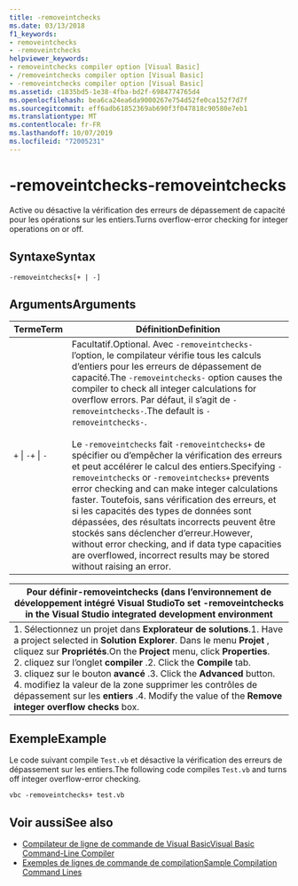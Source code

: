 ```yaml
---
title: -removeintchecks
ms.date: 03/13/2018
f1_keywords:
- removeintchecks
- -removeintchecks
helpviewer_keywords:
- removeintchecks compiler option [Visual Basic]
- /removeintchecks compiler option [Visual Basic]
- -removeintchecks compiler option [Visual Basic]
ms.assetid: c1835bd5-1e38-4fba-bd2f-6984774765d4
ms.openlocfilehash: bea6ca24ea6da9000267e754d52fe0ca152f7d7f
ms.sourcegitcommit: eff6adb61852369ab690f3f047818c90580e7eb1
ms.translationtype: MT
ms.contentlocale: fr-FR
ms.lasthandoff: 10/07/2019
ms.locfileid: "72005231"
---
```

# <a name="-removeintchecks"></a><span data-ttu-id="ae805-102">-removeintchecks</span><span class="sxs-lookup"><span data-stu-id="ae805-102">-removeintchecks</span></span>
<span data-ttu-id="ae805-103">Active ou désactive la vérification des erreurs de dépassement de capacité pour les opérations sur les entiers.</span><span class="sxs-lookup"><span data-stu-id="ae805-103">Turns overflow-error checking for integer operations on or off.</span></span>  
  
## <a name="syntax"></a><span data-ttu-id="ae805-104">Syntaxe</span><span class="sxs-lookup"><span data-stu-id="ae805-104">Syntax</span></span>  
  
```console  
-removeintchecks[+ | -]  
```  
  
## <a name="arguments"></a><span data-ttu-id="ae805-105">Arguments</span><span class="sxs-lookup"><span data-stu-id="ae805-105">Arguments</span></span>  
  
|<span data-ttu-id="ae805-106">Terme</span><span class="sxs-lookup"><span data-stu-id="ae805-106">Term</span></span>|<span data-ttu-id="ae805-107">Définition</span><span class="sxs-lookup"><span data-stu-id="ae805-107">Definition</span></span>|  
|---|---|  
|<span data-ttu-id="ae805-108">`+` &#124; `-`</span><span class="sxs-lookup"><span data-stu-id="ae805-108">`+` &#124; `-`</span></span>|<span data-ttu-id="ae805-109">Facultatif.</span><span class="sxs-lookup"><span data-stu-id="ae805-109">Optional.</span></span> <span data-ttu-id="ae805-110">Avec `-removeintchecks-` l’option, le compilateur vérifie tous les calculs d’entiers pour les erreurs de dépassement de capacité.</span><span class="sxs-lookup"><span data-stu-id="ae805-110">The `-removeintchecks-` option causes the compiler to check all integer calculations for overflow errors.</span></span> <span data-ttu-id="ae805-111">Par défaut, il s’agit de `-removeintchecks-`.</span><span class="sxs-lookup"><span data-stu-id="ae805-111">The default is `-removeintchecks-`.</span></span><br /><br /> <span data-ttu-id="ae805-112">Le `-removeintchecks` fait `-removeintchecks+` de spécifier ou d’empêcher la vérification des erreurs et peut accélérer le calcul des entiers.</span><span class="sxs-lookup"><span data-stu-id="ae805-112">Specifying `-removeintchecks` or `-removeintchecks+` prevents error checking and can make integer calculations faster.</span></span> <span data-ttu-id="ae805-113">Toutefois, sans vérification des erreurs, et si les capacités des types de données sont dépassées, des résultats incorrects peuvent être stockés sans déclencher d’erreur.</span><span class="sxs-lookup"><span data-stu-id="ae805-113">However, without error checking, and if data type capacities are overflowed, incorrect results may be stored without raising an error.</span></span>|  
  
|<span data-ttu-id="ae805-114">Pour définir-removeintchecks (dans l’environnement de développement intégré Visual Studio</span><span class="sxs-lookup"><span data-stu-id="ae805-114">To set -removeintchecks in the Visual Studio integrated development environment</span></span>|  
|---|  
|<span data-ttu-id="ae805-115">1. Sélectionnez un projet dans **Explorateur de solutions**.</span><span class="sxs-lookup"><span data-stu-id="ae805-115">1.  Have a project selected in **Solution Explorer**.</span></span> <span data-ttu-id="ae805-116">Dans le menu **Projet** , cliquez sur **Propriétés**.</span><span class="sxs-lookup"><span data-stu-id="ae805-116">On the **Project** menu, click **Properties**.</span></span> <br /><span data-ttu-id="ae805-117">2. cliquez sur l’onglet **compiler** .</span><span class="sxs-lookup"><span data-stu-id="ae805-117">2.  Click the **Compile** tab.</span></span><br /><span data-ttu-id="ae805-118">3. cliquez sur le bouton **avancé** .</span><span class="sxs-lookup"><span data-stu-id="ae805-118">3.  Click the **Advanced** button.</span></span><br /><span data-ttu-id="ae805-119">4. modifiez la valeur de la zone supprimer les contrôles de dépassement sur les **entiers** .</span><span class="sxs-lookup"><span data-stu-id="ae805-119">4.  Modify the value of the **Remove integer overflow checks** box.</span></span>|  
  
## <a name="example"></a><span data-ttu-id="ae805-120">Exemple</span><span class="sxs-lookup"><span data-stu-id="ae805-120">Example</span></span>  
 <span data-ttu-id="ae805-121">Le code suivant compile `Test.vb` et désactive la vérification des erreurs de dépassement sur les entiers.</span><span class="sxs-lookup"><span data-stu-id="ae805-121">The following code compiles `Test.vb` and turns off integer overflow-error checking.</span></span>  
  
```console
vbc -removeintchecks+ test.vb  
```  
  
## <a name="see-also"></a><span data-ttu-id="ae805-122">Voir aussi</span><span class="sxs-lookup"><span data-stu-id="ae805-122">See also</span></span>

- [<span data-ttu-id="ae805-123">Compilateur de ligne de commande de Visual Basic</span><span class="sxs-lookup"><span data-stu-id="ae805-123">Visual Basic Command-Line Compiler</span></span>](../../../visual-basic/reference/command-line-compiler/index.md)
- [<span data-ttu-id="ae805-124">Exemples de lignes de commande de compilation</span><span class="sxs-lookup"><span data-stu-id="ae805-124">Sample Compilation Command Lines</span></span>](../../../visual-basic/reference/command-line-compiler/sample-compilation-command-lines.md)
